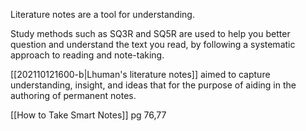 Literature notes are a tool for understanding.

Study methods such as SQ3R and SQ5R are used to help you better question and understand the text you read, by following a systematic approach to reading and note-taking.

[[202110121600-b|Lhuman's literature notes]] aimed to capture understanding, insight, and ideas that for the purpose of aiding in the authoring of permanent notes.

[[How to Take Smart Notes]] pg 76,77